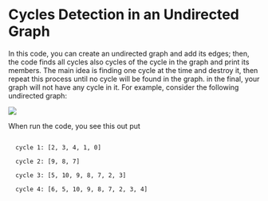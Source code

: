 <h1> Cycles Detection in an Undirected Graph</h1>
<p>In this code, you can create an undirected graph and add its edges; then,
the code finds all cycles also cycles of the cycle in the graph and print its members.
The main idea is finding one cycle at the time and destroy it, then repeat this process until no cycle will be found
in the graph. in the final, your graph will not have any cycle in it. For example, consider the following undirected graph:</p>
<img src = "https://github.com/amoazeni75/detect_cycles_undirected_graph/blob/master/graph.png" >
<p>When run the code, you see this out put</p>
<div>
  <code>
  cycle 1: [2, 3, 4, 1, 0]
</code>
</div>
<div>
<code>
  cycle 2: [9, 8, 7]
</code>
  </div>
  <div>
<code>
  cycle 3: [5, 10, 9, 8, 7, 2, 3]
</code>
  </div>
  <div>
<code>
  cycle 4: [6, 5, 10, 9, 8, 7, 2, 3, 4]
</code>
</div>
